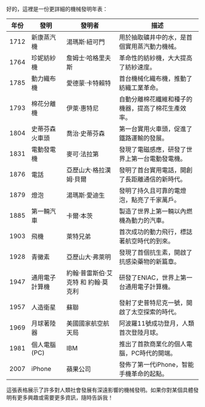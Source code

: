 好的，這裡是一份更詳細的機械發明年表：

| 年份 | 發明 | 發明者 | 描述 |
|------|------|--------|------|
| 1712 | 新康蒸汽機 | 湯瑪斯·紐可門 | 用於抽取礦井中的水，是首個實用蒸汽動力機械。 |
| 1764 | 珍妮紡紗機 | 詹姆士·哈格里夫斯 | 革命性的紡紗機，大大提高了紡紗速度。 |
| 1785 | 動力織布機 | 愛德蒙·卡特賴特 | 首台機械化織布機，推動了紡織工業革命。 |
| 1793 | 棉花分離機 | 伊萊·惠特尼 | 自動分離棉花纖維和種子的機器，提高了棉花生產效率。 |
| 1804 | 史蒂芬森火車頭 | 喬治·史蒂芬森 | 第一台實用火車頭，促進了鐵路運輸的發展。 |
| 1831 | 電動發電機 | 麥可·法拉第 | 發現了電磁感應，研發了世界上第一台電動發電機。 |
| 1876 | 電話 | 亞歷山大·格拉漢姆·貝爾 | 發明了首台實用電話，開創了長距離通信的新時代。 |
| 1879 | 燈泡 | 湯瑪斯·愛迪生 | 發明了持久且可靠的電燈泡，點亮了千家萬戶。 |
| 1885 | 第一輛汽車 | 卡爾·本茨 | 製造了世界上第一輛以內燃機為動力的汽車。 |
| 1903 | 飛機 | 萊特兄弟 | 首次成功的動力飛行，標誌著航空時代的到來。 |
| 1928 | 青黴素 | 亞歷山大·弗萊明 | 發現了首個抗生素，開啟了抗感染藥物的新篇章。 |
| 1947 | 通用電子計算機 | 約翰·普雷斯伯·艾克特 和 約翰·莫克利 | 研發了ENIAC，世界上第一台通用電子計算機。 |
| 1957 | 人造衛星 | 蘇聯 | 發射了史普特尼克一號，開啟了太空探索的時代。 |
| 1969 | 月球著陸器 | 美國國家航空航天局 | 阿波羅11號成功登月，人類首次登陸月球。 |
| 1981 | 個人電腦 (PC) | IBM | 推出了首款商業化的個人電腦，PC時代的開端。 |
| 2007 | iPhone | 蘋果公司 | 發佈了第一代iPhone，智能手機革命的起點。 |

這張表格展示了許多對人類社會發展有深遠影響的機械發明。如果你對某個具體發明有更多興趣或需要更多資訊，隨時告訴我！
